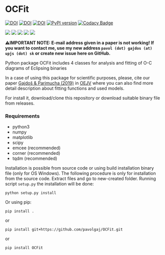 # OCFit
[![DOI](https://zenodo.org/badge/DOI/10.5281/zenodo.2547766.svg)](https://doi.org/10.5281/zenodo.2547766)
[![DOI](https://img.shields.io/badge/ascl-1901.002-blue.svg?colorB=262255)](http://ascl.net/1901.002)
[![DOI](https://img.shields.io/badge/ADS-2019OEJV..197...71G-red)]([http://ascl.net/1901.002](https://ui.adsabs.harvard.edu/abs/2019OEJV..197...71G))
[![PyPI version](https://img.shields.io/pypi/v/ocfit.svg?colorB=green&style=flat)](https://pypi.org/project/OCFit/)
[![Codacy Badge](https://app.codacy.com/project/badge/Grade/b3fe9f8e7f1d438ca0e9a11e9c951a20)](https://www.codacy.com/gh/pavolgaj/OCFit/dashboard?utm_source=github.com&amp;utm_medium=referral&amp;utm_content=pavolgaj/OCFit&amp;utm_campaign=Badge_Grade)

![](https://img.shields.io/github/languages/top/pavolgaj/ocfit.svg?style=flat)
![](https://img.shields.io/github/downloads/pavolgaj/ocfit/total.svg?label=GitHub&nbsp;downloads&style=flat)
![](https://img.shields.io/pypi/dm/ocfit.svg?label=PyPI&nbsp;downloads&style=flat)
![](https://img.shields.io/github/issues/pavolgaj/ocfit.svg?style=flat)
![](https://img.shields.io/github/issues-closed/pavolgaj/ocfit.svg?style=flat)

:warning:__IMPORTANT NOTE: E-mail address given in a paper is not working! If you want to contact me, use my new address `pavol (dot) gajdos (at) upjs (dot) sk` or create new issue here on GitHub.__

Python package OCFit includes 4 classes for analysis and fitting of O-C diagrams of Eclipsing binaries

In a case of using this package for scientific purposes, please, cite our paper [Gajdoš &
Parimucha (2019)](https://ui.adsabs.harvard.edu/abs/2019OEJV..197...71G/abstract) in [OEJV](http://var.astro.cz/oejv/issues/oejv0197.pdf) where you can also find more detail description about fitting functions
and used models.

For install it, download/clone this repository or download suitable binary file from releases.

### Requirements
* python3
* numpy
* matplotlib
* scipy
* emcee (recommended)
* corner (recommended)
* tqdm (recommended)

Installation is possible from source code or using build installation binary file (only for OS
Windows). The following procedure is only for installation from the source code. Extract
files and go to new-created folder. Running script ``setup.py`` the installation will be done:

``python setup.py install``

Or using pip:

``pip install .``

or

``pip install git+https://github.com/pavolgaj/OCFit.git``

or

``pip install OCFit``
